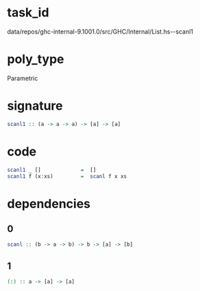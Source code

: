 
# task_id
data/repos/ghc-internal-9.1001.0/src/GHC/Internal/List.hs--scanl1

# poly_type
Parametric

# signature
```haskell
scanl1 :: (a -> a -> a) -> [a] -> [a]
```   

# code
```haskell
scanl1 _ []             =  []
scanl1 f (x:xs)         =  scanl f x xs
```

# dependencies
## 0
```haskell
scanl :: (b -> a -> b) -> b -> [a] -> [b]
```
## 1
```haskell
(:) :: a -> [a] -> [a]
```